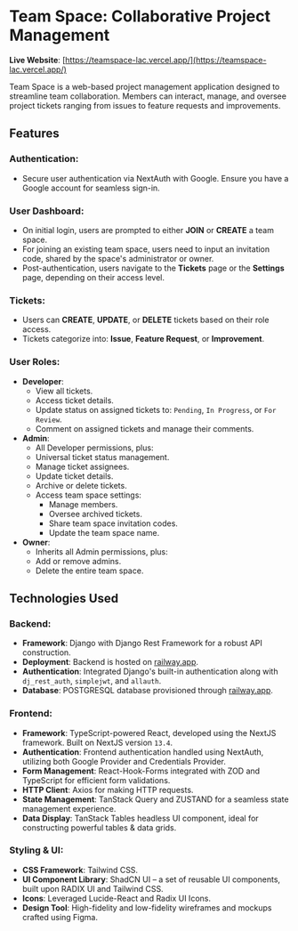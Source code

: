 # Team Space: Collaborative Project Management

**Live Website**: [https://teamspace-lac.vercel.app/](https://teamspace-lac.vercel.app/)

Team Space is a web-based project management application designed to streamline team collaboration. Members can interact, manage, and oversee project tickets ranging from issues to feature requests and improvements.

## Features

### Authentication:

- Secure user authentication via NextAuth with Google. Ensure you have a Google account for seamless sign-in.

### User Dashboard:

- On initial login, users are prompted to either **JOIN** or **CREATE** a team space.
- For joining an existing team space, users need to input an invitation code, shared by the space's administrator or owner.
- Post-authentication, users navigate to the **Tickets** page or the **Settings** page, depending on their access level.

### Tickets:

- Users can **CREATE**, **UPDATE**, or **DELETE** tickets based on their role access.
- Tickets categorize into: **Issue**, **Feature Request**, or **Improvement**.

### User Roles:

- **Developer**:
  - View all tickets.
  - Access ticket details.
  - Update status on assigned tickets to: `Pending`, `In Progress`, or `For Review`.
  - Comment on assigned tickets and manage their comments.
- **Admin**:
  - All Developer permissions, plus:
  - Universal ticket status management.
  - Manage ticket assignees.
  - Update ticket details.
  - Archive or delete tickets.
  - Access team space settings:
    - Manage members.
    - Oversee archived tickets.
    - Share team space invitation codes.
    - Update the team space name.
- **Owner**:
  - Inherits all Admin permissions, plus:
  - Add or remove admins.
  - Delete the entire team space.

## Technologies Used

### Backend:

- **Framework**: Django with Django Rest Framework for a robust API construction.
- **Deployment**: Backend is hosted on [railway.app](https://railway.app).
- **Authentication**: Integrated Django's built-in authentication along with `dj_rest_auth`, `simplejwt`, and `allauth`.
- **Database**: POSTGRESQL database provisioned through [railway.app](https://railway.app).

### Frontend:

- **Framework**: TypeScript-powered React, developed using the NextJS framework. Built on NextJS version `13.4`.
- **Authentication**: Frontend authentication handled using NextAuth, utilizing both Google Provider and Credentials Provider.
- **Form Management**: React-Hook-Forms integrated with ZOD and TypeScript for efficient form validations.
- **HTTP Client**: Axios for making HTTP requests.
- **State Management**: TanStack Query and ZUSTAND for a seamless state management experience.
- **Data Display**: TanStack Tables headless UI component, ideal for constructing powerful tables & data grids.

### Styling & UI:

- **CSS Framework**: Tailwind CSS.
- **UI Component Library**: ShadCN UI – a set of reusable UI components, built upon RADIX UI and Tailwind CSS.
- **Icons**: Leveraged Lucide-React and Radix UI Icons.
- **Design Tool**: High-fidelity and low-fidelity wireframes and mockups crafted using Figma.
